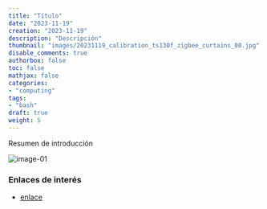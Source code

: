 ```yaml
---
title: "Título"
date: "2023-11-19"
creation: "2023-11-19"
description: "Descripción"
thumbnail: "images/20231119_calibration_ts130f_zigbee_curtains_00.jpg"
disable_comments: true
authorbox: false
toc: false
mathjax: false
categories:
- "computing"
tags:
- "bash"
draft: true
weight: 5
---
```

Resumen de introducción
<!--more-->


![image-01]

### Enlaces de interés
- [enlace](www.sherblog.pro)

[link]: https://www.google.es

[image-01]: /images/20231119_calibration_ts130f_zigbee_curtains_01.jpg



